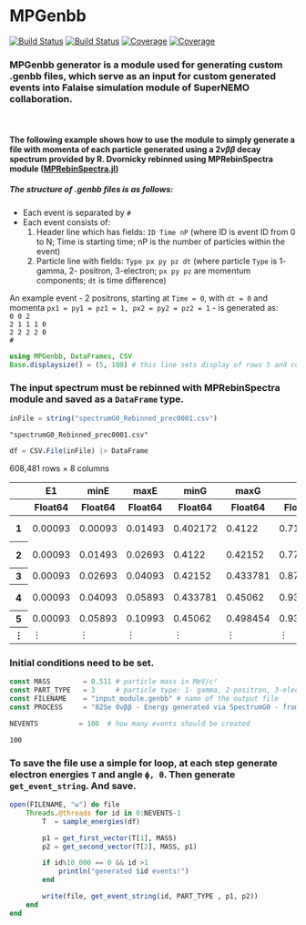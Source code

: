 # MPGenbb

[![Build Status](https://travis-ci.com/Shoram444/MPGenbb.jl.svg?branch=main)](https://travis-ci.com/Shoram444/MPGenbb.jl)
[![Build Status](https://ci.appveyor.com/api/projects/status/github/Shoram444/MPGenbb.jl?svg=true)](https://ci.appveyor.com/project/Shoram444/MPGenbb-jl)
[![Coverage](https://codecov.io/gh/Shoram444/MPGenbb.jl/branch/main/graph/badge.svg)](https://codecov.io/gh/Shoram444/MPGenbb.jl)
[![Coverage](https://coveralls.io/repos/github/Shoram444/MPGenbb.jl/badge.svg?branch=main)](https://coveralls.io/github/Shoram444/MPGenbb.jl?branch=main)


### MPGenbb generator is a module used for generating custom .genbb files, which serve as an input for custom generated events into Falaise simulation module of SuperNEMO collaboration. 
<br>

#### The following example shows how to use the module to simply generate a file with momenta of each particle generated using a $2\nu\beta\beta$ decay spectrum provided by R. Dvornicky rebinned using MPRebinSpectra module (<a href="https://github.com/Shoram444/MPRebinSpectra.jl">MPRebinSpectra.jl</a>)


##### The structure of .genbb files is as follows: 
+ Each event is separated by ``#``
+ Each event consists of:
    1. Header line which has fields: ``ID Time nP`` (where ID is event ID from 0 to N; Time is starting time; nP is the number of particles within the event)
    2. Particle line with fields: ``Type px py pz dt`` (where particle ``Type`` is 1- gamma, 2- positron, 3-electron; ``px py pz`` are momentum components; ``dt`` is time difference)

An example event - 2 positrons, starting at ``Time = 0``, with ``dt = 0`` and momenta ``px1 = py1 = pz1 = 1, px2 = py2 = pz2 = 1`` - is generated as:
<br>
``0 0 2 `` <br>
``2 1 1 1 0`` <br>
``2 2 2 2 0`` <br>
``#``



```julia
using MPGenbb, DataFrames, CSV
Base.displaysize() = (5, 100) # this line sets display of rows 5 and cols 100
```

### The input spectrum must be rebinned with MPRebinSpectra module and saved as a ``DataFrame`` type.


```julia
inFile = string("spectrumG0_Rebinned_prec0001.csv")
```




    "spectrumG0_Rebinned_prec0001.csv"




```julia
df = CSV.File(inFile) |> DataFrame
```




<div class="data-frame"><p>608,481 rows × 8 columns</p><table class="data-frame"><thead><tr><th></th><th>E1</th><th>minE</th><th>maxE</th><th>minG</th><th>maxG</th><th>a</th><th>b</th><th>cdf</th></tr><tr><th></th><th title="Float64">Float64</th><th title="Float64">Float64</th><th title="Float64">Float64</th><th title="Float64">Float64</th><th title="Float64">Float64</th><th title="Float64">Float64</th><th title="Float64">Float64</th><th title="Float64">Float64</th></tr></thead><tbody><tr><th>1</th><td>0.00093</td><td>0.00093</td><td>0.01493</td><td>0.402172</td><td>0.4122</td><td>0.71628</td><td>0.401506</td><td>5.70061e-6</td></tr><tr><th>2</th><td>0.00093</td><td>0.01493</td><td>0.02693</td><td>0.4122</td><td>0.42152</td><td>0.776611</td><td>0.400606</td><td>1.07029e-5</td></tr><tr><th>3</th><td>0.00093</td><td>0.02693</td><td>0.04093</td><td>0.42152</td><td>0.433781</td><td>0.87581</td><td>0.397934</td><td>1.669e-5</td></tr><tr><th>4</th><td>0.00093</td><td>0.04093</td><td>0.05893</td><td>0.433781</td><td>0.45062</td><td>0.935488</td><td>0.395491</td><td>2.46496e-5</td></tr><tr><th>5</th><td>0.00093</td><td>0.05893</td><td>0.10993</td><td>0.45062</td><td>0.498454</td><td>0.937931</td><td>0.395348</td><td>4.8851e-5</td></tr><tr><th>&vellip;</th><td>&vellip;</td><td>&vellip;</td><td>&vellip;</td><td>&vellip;</td><td>&vellip;</td><td>&vellip;</td><td>&vellip;</td><td>&vellip;</td></tr></tbody></table></div>



### Initial conditions need to be set. 


```julia
const MASS        = 0.511 # particle mass in MeV/c²
const PART_TYPE   = 3     # particle type: 1- gamma, 2-positron, 3-electron
const FILENAME    = "input_module.genbb" # name of the output file
const PROCESS     = "82Se 0νββ - Energy generated via SpectrumG0 - from R. Dvornicky";
```


```julia
NEVENTS          = 100  # how many events should be created
```




    100



### To save the file use a simple for loop, at each step generate electron energies ``T`` and angle ``ϕ, θ``. Then generate ``get_event_string``. And save.

```julia
open(FILENAME, "w") do file
    Threads.@threads for id in 0:NEVENTS-1
        T  = sample_energies(df)

        p1 = get_first_vector(T[1], MASS)
        p2 = get_second_vector(T[2], MASS, p1)

        if id%10_000 == 0 && id >1
            println("generated $id events!")
        end

        write(file, get_event_string(id, PART_TYPE , p1, p2))
    end
end
```
